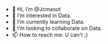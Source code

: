 - 👋 Hi, I’m @Jcmasot
- 👀 I’m interested in Data.
- 🌱 I’m currently learning Data.
- 💞️ I’m looking to collaborate on Data.
- 📫 How to reach me: U can't ;)

<!---
Jcmasot/Jcmasot is a ✨ special ✨ repository because its `README.md` (this file) appears on your GitHub profile.
You can click the Preview link to take a look at your changes.
--->
